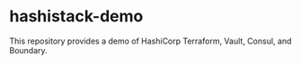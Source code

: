 # hashistack-demo
This repository provides a demo of HashiCorp Terraform, Vault, Consul, and Boundary.
